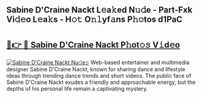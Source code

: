 ## Sabine D'Craine Nackt L𝚎a𝚔ed N𝚞𝚍e - Part-Fxk Vi𝚍𝚎o L𝚎a𝚔s - H𝚘𝚝 O𝚗𝚕yf𝚊ns P𝚑𝚘tos d1PaC

# <h2><a href="http://kfeizo.oniu.top/?m=Sabine+D%27Craine+Nackt">🔗👉 🔴 Sabine D'Craine Nackt P𝚑ot𝚘𝚜 V𝚒d𝚎o</a></h2>

[![Sabine D'Craine Nackt Nu𝚍e𝚜](https://i.imgur.com/0qMVB7G.gif)](http://kfeizo.oniu.top/?m=Sabine+D%27Craine+Nackt)
Web-based entertainer and multimedia designer Sabine D'Craine Nackt, known for sharing dance and lifestyle ideas through trending dance trends and short videos. The public face of Sabine D'Craine Nackt exudes a friendly and approachable energy, but the depths of his personal life remain a captivating mystery.  
